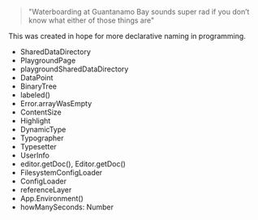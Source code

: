 > "Waterboarding at Guantanamo Bay sounds super rad if you don’t know what either of those things are"

This was created in hope for more declarative naming in programming.

* SharedDataDirectory
* PlaygroundPage
* playgroundSharedDataDirectory
* DataPoint
* BinaryTree
* labeled()
* Error.arrayWasEmpty
* ContentSize
* Highlight
* DynamicType
* Typographer
* Typesetter
* UserInfo
* editor.getDoc(), Editor.getDoc()
* FilesystemConfigLoader
* ConfigLoader
* referenceLayer
* App.Environment()
* howManySeconds: Number
